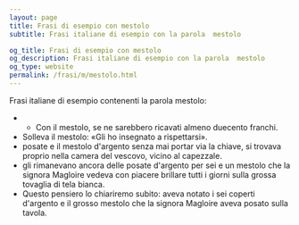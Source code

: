 ```yaml
---
layout: page
title: Frasi di esempio con mestolo 
subtitle: Frasi italiane di esempio con la parola  mestolo

og_title: Frasi di esempio con mestolo 
og_description: Frasi italiane di esempio con la parola  mestolo
og_type: website
permalink: /frasi/m/mestolo.html
---
```


Frasi italiane di esempio contenenti la parola mestolo:


- - Con il mestolo, se ne sarebbero ricavati almeno duecento franchi.
- Solleva il mestolo: «Gli ho insegnato a rispettarsi».
- posate e il mestolo d'argento senza mai portar via la chiave, si trovava proprio nella camera del vescovo, vicino al capezzale.
- gli rimanevano ancora delle posate d'argento per sei e un mestolo che la signora Magloire vedeva con piacere brillare tutti i giorni sulla grossa tovaglia di tela bianca.
- Questo pensiero lo chiariremo subito: aveva notato i sei coperti d'argento e il grosso mestolo che la signora Magloire aveva posato sulla tavola.
